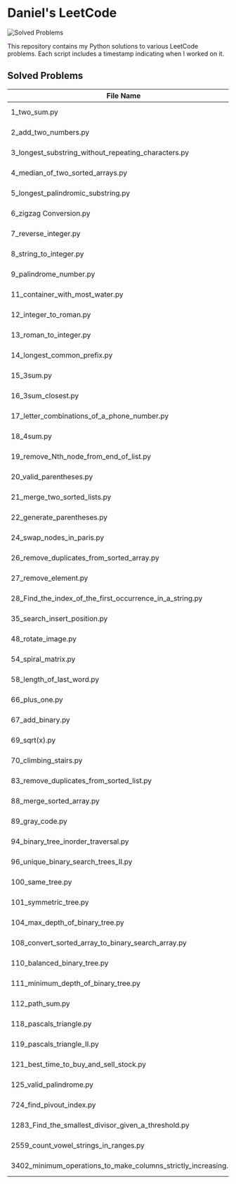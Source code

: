 # Daniel's LeetCode

![Solved Problems](https://img.shields.io/badge/Solved_Problems-53-brightgreen)

This repository contains my Python solutions to various LeetCode problems. Each script includes a timestamp indicating when I worked on it.

## Solved Problems

| File Name | Date | Time |
|-----------|------|------|
| 1_two_sum.py | 2025-6-2 | 2:34 |
| 2_add_two_numbers.py | 2025-3-11 | 20:55 |
| 3_longest_substring_without_repeating_characters.py | 2025-3-11 | 11:21 |
| 4_median_of_two_sorted_arrays.py | 2025-3-11 | 5:06 |
| 5_longest_palindromic_substring.py | 2025-3-11 | 18:17 |
| 6_zigzag Conversion.py | 2025-3-12 | 30:20 |
| 7_reverse_integer.py | 2025-3-12 | 13:30 |
| 8_string_to_integer.py | 2025-3-12 | 29:36 |
| 9_palindrome_number.py | 2025-6-2 | 3:00 |
| 11_container_with_most_water.py | 2025-3-12 | 9:01 |
| 12_integer_to_roman.py | 2025-3-14 | 16:09 |
| 13_roman_to_integer.py | 2025-6-2 | 8:29 |
| 14_longest_common_prefix.py | 2025-6-3 | 5:00 |
| 15_3sum.py | 2025-10-15 | 6:33 |
| 16_3sum_closest.py | 2025-3-16 | 17:10 |
| 17_letter_combinations_of_a_phone_number.py | 2025-3-16 | 10:17 |
| 18_4sum.py | 2025-3-16 | 30:17 |
| 19_remove_Nth_node_from_end_of_list.py | 2025-3-16 | 8:22 |
| 20_valid_parentheses.py | 2025-6-3 | 10:00 |
| 21_merge_two_sorted_lists.py | 2025-6-3 | 10:33 |
| 22_generate_parentheses.py | 2025-3-18 | 5:15 |
| 24_swap_nodes_in_paris.py | 2025-3-18 | 9:15 |
| 26_remove_duplicates_from_sorted_array.py | 2025-6-3 | 9:22 |
| 27_remove_element.py | 2025-6-3 | 7:01 |
| 28_Find_the_index_of_the_first_occurrence_in_a_string.py | 2025-6-5 | 10:44 |
| 35_search_insert_position.py | 2025-6-5 | 5:15 |
| 48_rotate_image.py | 2025-10-15 | 5:22 |
| 54_spiral_matrix.py | 2025-10-17 | 9:20 |
| 58_length_of_last_word.py | 2025-6-5 | 1:09 |
| 66_plus_one.py | 2025-6-5 | 5:41 |
| 67_add_binary.py | 2025-6-5 | 2:17 |
| 69_sqrt(x).py | 2025-6-6 | 1:25 |
| 70_climbing_stairs.py | 2025-6-6 | 13:57 |
| 83_remove_duplicates_from_sorted_list.py | 2025-6-6 | 5:45 |
| 88_merge_sorted_array.py | 2025-6-6 | 17:30 |
| 89_gray_code.py | 2025-10-15 | 4:14 |
| 94_binary_tree_inorder_traversal.py | 2025-7-27 | 4:08 |
| 96_unique_binary_search_trees_II.py | 2025-7-27 | 4:08 |
| 100_same_tree.py | 2025-6-9 | 17:12 |
| 101_symmetric_tree.py | 2025-6-9 | 14:32 |
| 104_max_depth_of_binary_tree.py | 2025-6-9 | 7:53 |
| 108_convert_sorted_array_to_binary_search_array.py | 2025-6-9 | 9:06 |
| 110_balanced_binary_tree.py | 2025-6-9 | 12:16 |
| 111_minimum_depth_of_binary_tree.py | 2025-6-11 | 8:44 |
| 112_path_sum.py | 2025-6-11 | 15:21 |
| 118_pascals_triangle.py | 2025-6-11 | 15:21 |
| 119_pascals_triangle_II.py | 2025-6-11 | 5:10 |
| 121_best_time_to_buy_and_sell_stock.py | 2025-10-17 | 9:20 |
| 125_valid_palindrome.py | 2025-10-17 | 9:20 |
| 724_find_pivout_index.py | 2025-10-16 | 16:10 |
| 1283_Find_the_smallest_divisor_given_a_threshold.py | 2025-10-15 | 12:04 |
| 2559_count_vowel_strings_in_ranges.py | 2025-10-16 | 3:23 |
| 3402_minimum_operations_to_make_columns_strictly_increasing.py | 2025-10-16 | 12:03 |
